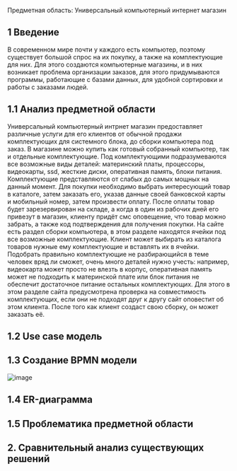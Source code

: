 Предметная область: Универсальный компьютерный интернет магазин
<h2>1 Введение</h2>
В современном мире почти у каждого есть компьютер, поэтому существует большой спрос на их покупку, а также на комплектующие для них. Для этого создаются компьютерные магазины, и в них возникает проблема организации заказов, для этого придумываются программы, работающие с базами данных, для удобной сортировки и работы с заказами людей.
<h2>1.1 Анализ предметной области</h2>
Универсальный компьютерный интрнет магазин предоставляет различные услуги для его клиентов от обычной продажи комплектующих для системного блока, до сборки компьютера под заказ.
В магазине можно купить как готовый собранный компьютер, так и отдельные комплектующие. Под комплектующими подразумеваются все возможные виды деталей: материнский платы, процессоры, видеокарты, ssd, жесткие диски, оперативная память, блоки питания. Комплектующие представляются от слабых до самых мощных на данный момент. Для покупки необходимо выбрать интересующий товар в каталоге, затем заказать его, указав данные своей банковской карты и мобильный номер, затем произвести оплату. После оплаты товар будет зарезервирован на складе, а когда в один из рабочих дней его привезут в магазин, клиенту придёт смс оповещение, что товар можно забрать, а также код подтверждения для получения покупки. 
На сайте есть раздел сборки компьютера, в этом разделе находятся ячейки под все возможные комплектующие. Клиент может выбирать из каталога товаров нужные ему комплектующие и вставлять их в ячейки. Подобрать правильно комплектующие не разбирающийся в теме человек вряд ли сможет, очень много деталей нужно учесть: например, видеокарта может просто не влезть в корпус, оперативная память может не подходить к материнской плате или блок питания не обеспечит достаточное питание остальных комплектующих. Для этого в этом разделе сайта предусмотрена проверка на совместимость комплектующих, если они не подходят друг к другу сайт оповестит об этом клиента. После того как клиент создаст свою сборку, он может заказать её. 
<h2>1.2 Use case модель</h2>

<h2>1.3 Создание BPMN модели</h2>

![image](https://user-images.githubusercontent.com/105597943/198353537-0aeda771-9328-42df-96df-eff366ac4082.png)

<h2>1.4 ER-диаграмма</h2>



<h2>1.5 Проблематика предметной области</h2>

<h2>2. Сравнительный анализ существующих решений</h2>



